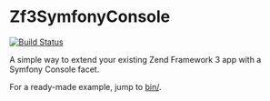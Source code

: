 # Zf3SymfonyConsole

[![Build Status](https://travis-ci.org/dillchuk/Zf3SymfonyConsole.svg?branch=master)](https://travis-ci.org/dillchuk/Zf3SymfonyConsole)

A simple way to extend your existing Zend Framework 3 app with a Symfony Console facet.

For a ready-made example, jump to [bin/](bin/).
